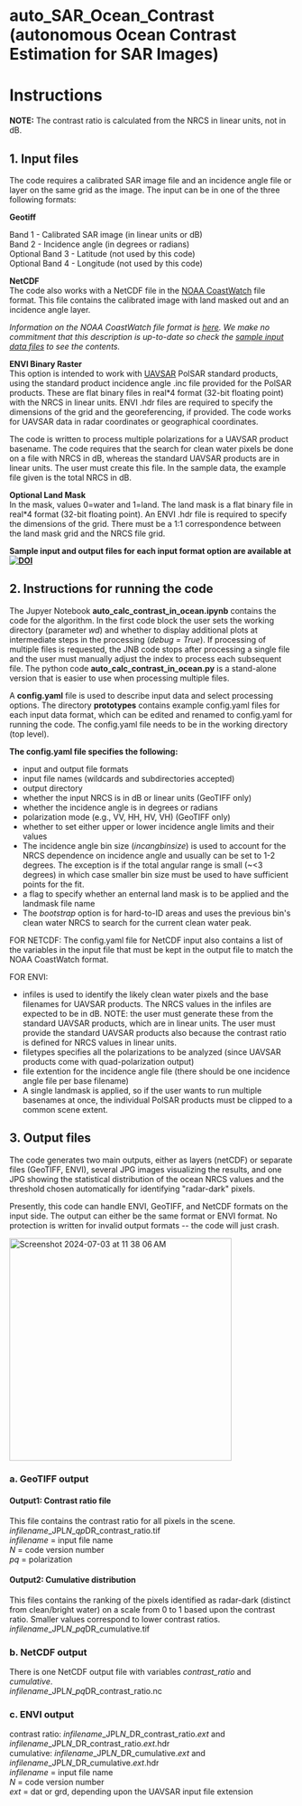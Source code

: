 # auto_SAR_Ocean_Contrast \(autonomous Ocean Contrast Estimation for SAR Images\)
# Instructions
**NOTE:** The contrast ratio is calculated from the NRCS in linear units, not in dB.

## 1. Input files
The code requires a calibrated SAR image file and an incidence angle file or layer on the same grid as the image.  The input can be in one of the three following formats:

**Geotiff**

Band 1 - Calibrated SAR image (in linear units or dB)  
Band 2 - Incidence angle \(in degrees or radians\)  
Optional Band 3 - Latitude \(not used by this code\)  
Optional Band 4 - Longitude \(not used by this code\)  

**NetCDF**  
The code also works with a NetCDF file in the [NOAA CoastWatch](https://coastwatch.noaa.gov/cwn/data-access-tools/coastwatch-data-portal.html) file format.  This file contains the calibrated image with land masked out and an incidence angle layer.

*Information on the NOAA CoastWatch file format is [here](https://www.star.nesdis.noaa.gov/socd/coastwatch/cwf/cw_cf_metadata.pdf).  We make no commitment that this description is up-to-date so check the [sample input data files](https://doi.org/10.5281/zenodo.12702460) to see the contents.*

**ENVI Binary Raster**  
This option is intended to work with [UAVSAR](https://uavsar.jpl.nasa.gov/cgi-bin/data.pl) PolSAR standard products, using the standard product incidence angle .inc file provided for the PolSAR products.  These are flat binary files in real*4 format (32-bit floating point) with the NRCS in linear units. ENVI .hdr files are required to specify the dimensions of the grid and the georeferencing, if provided.  The code works for UAVSAR data in radar coordinates or geographical coordinates.

The code is written to process multiple polarizations for a UAVSAR product basename.  The code requires that the search for clean water pixels be done on a file with NRCS in dB, whereas the standard UAVSAR products are in linear units.  The user must create this file.  In the sample data, the example file given is the total NRCS in dB. 

**Optional Land Mask**  
In the mask, values 0=water and 1=land.  The land mask is a flat binary file in real*4 format (32-bit floating point). An ENVI .hdr file is required to specify the dimensions of the grid.  There must be a 1:1 correspondence between the land mask grid and the NRCS file grid.  

**Sample input and output files for each input format option are available at 
[![DOI](https://zenodo.org/badge/DOI/10.5281/zenodo.12702460.svg)](https://doi.org/10.5281/zenodo.12702460)**

## 2. Instructions for running the code

The Jupyer Notebook **auto_calc_contrast_in_ocean.ipynb** contains the code for the algorithm.  In the first code block the user sets the working directory \(parameter *wd*\) and whether to display additional plots at intermediate steps in the processing \(*debug = True*\).  If processing of multiple files is requested, the JNB code stops after processing a single file and the user must manually adjust the index to process each subsequent file.  The python code **auto_calc_contrast_in_ocean.py** is a stand-alone version that is easier to use when processing multiple files.

A **config.yaml** file is used to describe input data and select processing options. The directory **prototypes** contains example config.yaml files for each input data format, which can be edited and renamed to config.yaml for running the code.  The config.yaml file needs to be in the working directory (top level).  

**The config.yaml file specifies the following:**  
 - input and output file formats  
 - input file names \(wildcards and subdirectories accepted\)  
 - output directory  
 - whether the input NRCS is in dB or linear units (GeoTIFF only)  
 - whether the incidence angle is in degrees or radians
 - polarization mode \(e.g., VV, HH, HV, VH\) (GeoTIFF only)
 - whether to set either upper or lower incidence angle limits and their values  
 - The incidence angle bin size \(*incangbinsize*\) is used to account for the NRCS dependence on incidence angle and usually can be set to 1-2 degrees.  The exception is if the total angular range is small (~<3 degrees) in which case smaller bin size must be used to have sufficient points for the fit.
 - a flag to specify whether an enternal land mask is to be applied and the landmask file name
 - The *bootstrap* option is for hard-to-ID areas and uses the previous bin's clean water NRCS to search for the current clean water peak.  

FOR NETCDF: The config.yaml file for NetCDF input also contains a list of the variables in the input file that must be kept in the output file to match the NOAA CoastWatch format.

FOR ENVI: 
 - infiles is used to identify the likely clean water pixels and the base filenames for UAVSAR products. The NRCS values in the infiles are expected to be in dB. NOTE: the user must generate these from the standard UAVSAR products, which are in linear units.  The user must provide the standard UAVSAR products also because the contrast ratio is defined for NRCS values in linear units.  
 - filetypes specifies all the polarizations to be analyzed (since UAVSAR products come with quad-polarization output)
 - file extention for the incidence angle file (there should be one incidence angle file per base filename)
 - A single landmask is applied, so if the user wants to run multiple basenames at once, the individual PolSAR products must be clipped to a common scene extent.

## 3. Output files
The code generates two main outputs, either as layers \(netCDF\) or separate files \(GeoTIFF, ENVI\), several JPG images visualizing the results, and one JPG showing the statistical distribution of the ocean NRCS values and the threshold chosen automatically for identifying "radar-dark" pixels. 

Presently, this code can handle ENVI, GeoTIFF, and NetCDF formats on the input side.  The output can either be the same format or ENVI format.  No protection is written for invalid output formats -- the code will just crash.

<img width="394" alt="Screenshot 2024-07-03 at 11 38 06 AM" src="https://github.com/ce-jones/OceanContrast/assets/20935561/fdcf604c-9a42-4f45-a01b-cd958121924f">

### a. GeoTIFF output

#### Output1: Contrast ratio file
This file contains the contrast ratio for all pixels in the scene.<br>
  *infilename*\_JPL*N*_*qp*DR_contrast_ratio.tif<br>
  *infilename* = input file name<br>
  *N* = code version number<br>
  *pq* = polarization<br>
#### Output2: Cumulative distribution 
This files contains the ranking of the pixels identified as radar-dark (distinct from clean/bright water) on a scale from 0 to 1 based upon the contrast ratio.  Smaller values correspond to lower contrast ratios.<br> 
  *infilename*\_JPL*N*_*pq*DR_cumulative.tif

### b. NetCDF output
There is one NetCDF output file with variables *contrast_ratio* and *cumulative*.<br>
  *infilename*\_JPL*N*_*pq*DR_contrast_ratio.nc
  
### c. ENVI output
contrast ratio: *infilename*\_JPL*N*_DR_contrast_ratio.*ext* and *infilename*\_JPL*N*_DR_contrast_ratio.*ext*.hdr <br>
cumulative: *infilename*\_JPL*N*_DR_cumulative.*ext* and *infilename*\_JPL*N*_DR_cumulative.*ext*.hdr <br>
  *infilename* = input file name<br>
  *N* = code version number<br>
  *ext* = dat or grd, depending upon the UAVSAR input file extension 
